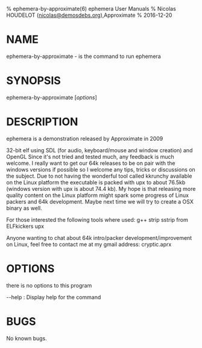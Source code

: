 % ephemera-by-approximate(6) ephemera User Manuals
% Nicolas HOUDELOT (nicolas@demosdebs.org),Approximate
% 2016-12-20

# NAME
ephemera-by-approximate - is the command to run ephemera 

# SYNOPSIS
ephemera-by-approximate [*options*]

# DESCRIPTION
ephemera  is a demonstration released by Approximate in 2009

32-bit elf using SDL (for audio, keyboard/mouse and window creation) and OpenGL
Since it's not tried and tested much, any feedback is much welcome. 
I really want to get our 64k releases to be on pair with the windows versions
if possible so I welcome any tips, tricks or discussions on the subject. 
Due to not having the wonderful tool called kkrunchy available on the Linux 
platform the executable is packed with upx to about 76.5kb (windows version 
with upx is about 74.4 kb). My hope is that releasing more quality content 
on the Linux platform might spark some progress of Linux packers and 64k 
development. Maybe next time we will try to create a OSX binary as well.

For those interested the following tools where used:
g++
strip
sstrip from ELFkickers
upx

Anyone wanting to chat about 64k intro/packer development/improvement on Linux, 
feel free to contact me at my gmail address:
cryptic.aprx

# OPTIONS
there is no options to this program

\--help
:   Display help for the command

# BUGS
No known bugs.
